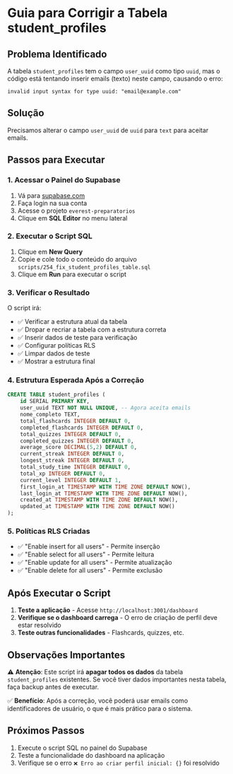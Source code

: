 # Guia para Corrigir a Tabela student_profiles

## Problema Identificado
A tabela `student_profiles` tem o campo `user_uuid` como tipo `uuid`, mas o código está tentando inserir emails (texto) neste campo, causando o erro:
```
invalid input syntax for type uuid: "email@example.com"
```

## Solução
Precisamos alterar o campo `user_uuid` de `uuid` para `text` para aceitar emails.

## Passos para Executar

### 1. Acessar o Painel do Supabase
1. Vá para [supabase.com](https://supabase.com)
2. Faça login na sua conta
3. Acesse o projeto `everest-preparatorios`
4. Clique em **SQL Editor** no menu lateral

### 2. Executar o Script SQL
1. Clique em **New Query**
2. Copie e cole todo o conteúdo do arquivo `scripts/254_fix_student_profiles_table.sql`
3. Clique em **Run** para executar o script

### 3. Verificar o Resultado
O script irá:
- ✅ Verificar a estrutura atual da tabela
- ✅ Dropar e recriar a tabela com a estrutura correta
- ✅ Inserir dados de teste para verificação
- ✅ Configurar políticas RLS
- ✅ Limpar dados de teste
- ✅ Mostrar a estrutura final

### 4. Estrutura Esperada Após a Correção
```sql
CREATE TABLE student_profiles (
    id SERIAL PRIMARY KEY,
    user_uuid TEXT NOT NULL UNIQUE, -- Agora aceita emails
    nome_completo TEXT,
    total_flashcards INTEGER DEFAULT 0,
    completed_flashcards INTEGER DEFAULT 0,
    total_quizzes INTEGER DEFAULT 0,
    completed_quizzes INTEGER DEFAULT 0,
    average_score DECIMAL(5,2) DEFAULT 0,
    current_streak INTEGER DEFAULT 0,
    longest_streak INTEGER DEFAULT 0,
    total_study_time INTEGER DEFAULT 0,
    total_xp INTEGER DEFAULT 0,
    current_level INTEGER DEFAULT 1,
    first_login_at TIMESTAMP WITH TIME ZONE DEFAULT NOW(),
    last_login_at TIMESTAMP WITH TIME ZONE DEFAULT NOW(),
    created_at TIMESTAMP WITH TIME ZONE DEFAULT NOW(),
    updated_at TIMESTAMP WITH TIME ZONE DEFAULT NOW()
);
```

### 5. Políticas RLS Criadas
- ✅ "Enable insert for all users" - Permite inserção
- ✅ "Enable select for all users" - Permite leitura
- ✅ "Enable update for all users" - Permite atualização
- ✅ "Enable delete for all users" - Permite exclusão

## Após Executar o Script

1. **Teste a aplicação** - Acesse `http://localhost:3001/dashboard`
2. **Verifique se o dashboard carrega** - O erro de criação de perfil deve estar resolvido
3. **Teste outras funcionalidades** - Flashcards, quizzes, etc.

## Observações Importantes

⚠️ **Atenção**: Este script irá **apagar todos os dados** da tabela `student_profiles` existentes. Se você tiver dados importantes nesta tabela, faça backup antes de executar.

✅ **Benefício**: Após a correção, você poderá usar emails como identificadores de usuário, o que é mais prático para o sistema.

## Próximos Passos

1. Execute o script SQL no painel do Supabase
2. Teste a funcionalidade do dashboard na aplicação
3. Verifique se o erro `❌ Erro ao criar perfil inicial: {}` foi resolvido 